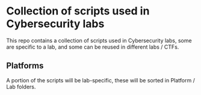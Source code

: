 # Collection of scripts used in Cybersecurity labs
This repo contains a collection of scripts used in Cybersecurity labs, 
some are specific to a lab, and some can be reused in different labs / CTFs.

## Platforms
A portion of the scripts will be lab-specific, these will be sorted in Platform / Lab folders.